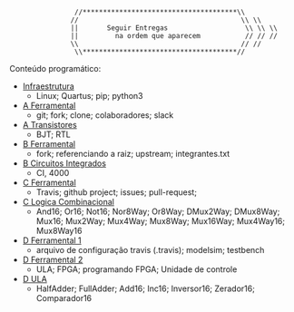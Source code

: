 ```
                //**************************************\\
               //                                        \\ \\
               ||       Seguir Entregas                   \\ \\ \\
               ||         na ordem que aparecem           // // //
               \\                                        // //
                \\**************************************//
```

Conteúdo programático:

- [Infraestrutura](https://github.com/Insper/Z01.1/wiki/Infraestrutura)
    - Linux; Quartus; pip; python3 
- [A Ferramental](https://github.com/Insper/Z01.1/wiki/A-Ferramental)
    - git; fork; clone; colaboradores; slack
- [A Transistores](https://github.com/Insper/Z01.1/wiki/A-Transistores)
    - BJT; RTL
- [B Ferramental](https://github.com/Insper/Z01.1/wiki/B-Ferramental)
    - fork; referenciando a raiz; upstream; integrantes.txt
- [B Circuitos Integrados](https://github.com/Insper/Z01.1/wiki/B-Circuitos-Integrados)
    - CI, 4000
- [C Ferramental](https://github.com/Insper/Z01.1/wiki/C-Ferramental)
    - Travis; github project; issues; pull-request; 
- [C Logica Combinacional](https://github.com/Insper/Z01.1/wiki/C-Logica-Combinacional)
    - And16; Or16; Not16; Nor8Way; Or8Way; DMux2Way; DMux8Way; Mux16; Mux2Way; Mux4Way; Mux8Way; Mux16Way; Mux4Way16; Mux8Way16
- [D Ferramental 1](https://github.com/Insper/Z01.1/wiki/D-Ferramental-1)
    - arquivo de configuração travis (.travis); modelsim; testbench
- [D Ferramental 2](https://github.com/Insper/Z01.1/wiki/D-Ferramental-2)
    - ULA; FPGA; programando FPGA; Unidade de controle
- [D ULA](https://github.com/Insper/Z01.1/wiki/D-ULA)
    - HalfAdder; FullAdder; Add16; Inc16; Inversor16; Zerador16; Comparador16
